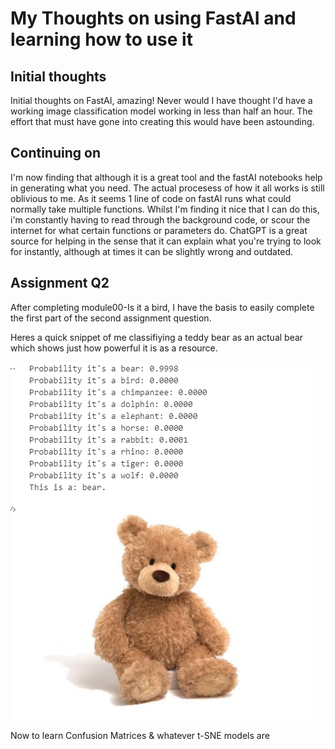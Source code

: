 # My Thoughts on using FastAI and learning how to use it
## Initial thoughts
Initial thoughts on FastAI, amazing! Never would I have thought I'd have a working image classification model working in less than half an hour.
The effort that must have gone into creating this would have been astounding.

## Continuing on
I'm now finding that although it is a great tool and the fastAI notebooks help in generating what you need.
The actual procesess of how it all works is still oblivious to me. As it seems 1 line of code on fastAI runs what could normally take multiple functions.
Whilst I'm finding it nice that I can do this, i'm constantly having to read through the background code, or scour the internet for what certain functions or parameters do.
ChatGPT is a great source for helping in the sense that it can explain what you're trying to look for instantly, although at times it can be slightly wrong and outdated.

## Assignment Q2
After completing module00-Is it a bird, I have the basis to easily complete the first part of the second assignment question.

Heres a quick snippet of me classifiying a teddy bear as an actual bear which shows just how powerful it is as a resource.

![](/images/teddy.jpg.png)

Now to learn Confusion Matrices & whatever t-SNE models are
